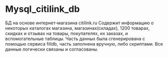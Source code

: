 # Mysql_citilink_db
БД на основе интернет-магазина citilink.ru
Содержит информацию о некоторых каталогах магазина, магазинах(складах), 1200 товарах, скидках и отзывах на товары, покупателях, их заказах, и вспомогательные таблицы.
Часть данных была сгенерирована с помощью сервиса filldb, часть заполнена вручную, либо скриптами. Все данные логически связаны и согласованы.
